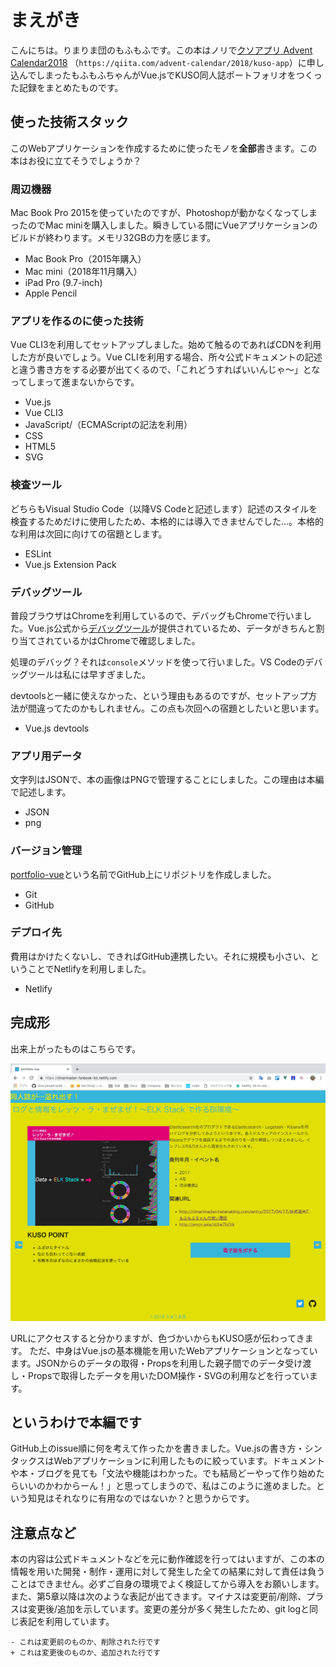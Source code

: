 # まえがき

こんにちは。りまりま団のもふもふです。この本はノリで[クソアプリ Advent Calendar2018](https://qiita.com/advent-calendar/2018/kuso-app) （``https://qiita.com/advent-calendar/2018/kuso-app``）に申し込んでしまったもふもふちゃんがVue.jsでKUSO同人誌ポートフォリオをつくった記録をまとめたものです。

## 使った技術スタック

このWebアプリケーションを作成するために使ったモノを**全部**書きます。この本はお役に立てそうでしょうか？

### 周辺機器

Mac Book Pro 2015を使っていたのですが、Photoshopが動かなくなってしまったのでMac miniを購入しました。瞬きしている間にVueアプリケーションのビルドが終わります。メモリ32GBの力を感じます。

- Mac Book Pro（2015年購入）
- Mac mini（2018年11月購入）
- iPad Pro (9.7-inch)
- Apple Pencil

### アプリを作るのに使った技術

Vue CLI3を利用してセットアップしました。始めて触るのであればCDNを利用した方が良いでしょう。Vue CLIを利用する場合、所々公式ドキュメントの記述と違う書き方をする必要が出てくるので、「これどうすればいいんじゃ〜」となってしまって進まないからです。

- Vue.js
- Vue CLI3
- JavaScript/（ECMAScriptの記法を利用）
- CSS
- HTML5
- SVG

### 検査ツール

どちらもVisual Studio Code（以降VS Codeと記述します）記述のスタイルを検査するためだけに使用したため、本格的には導入できませんでした…。本格的な利用は次回に向けての宿題とします。

- ESLint
- Vue.js Extension Pack

### デバッグツール

普段ブラウザはChromeを利用しているので、デバッグもChromeで行いました。Vue.js公式から[デバッグツール]( https://chrome.google.com/webstore/detail/vuejs-devtools/nhdogjmejiglipccpnnnanhbledajbpd?hl=ja )が提供されているため、データがきちんと割り当てされているかはChromeで確認しました。

処理のデバッグ？それは``console``メソッドを使って行いました。VS Codeのデバッグツールは私には早すぎました。

devtoolsと一緒に使えなかった、という理由もあるのですが、セットアップ方法が間違ってたのかもしれません。この点も次回への宿題としたいと思います。

- Vue.js devtools

### アプリ用データ

文字列はJSONで、本の画像はPNGで管理することにしました。この理由は本編で記述します。

- JSON
- png

### バージョン管理

[portfolio-vue](https://github.com/MofuMofu2/portfolio-vue)という名前でGitHub上にリポジトリを作成しました。

- Git
- GitHub

### デプロイ先

費用はかけたくないし、できればGitHub連携したい。それに規模も小さい、ということでNetlifyを利用しました。

- Netlify

## 完成形

出来上がったものはこちらです。

![完成画面](../images/finish.png)

URLにアクセスすると分かりますが、色づかいからもKUSO感が伝わってきます。
ただ、中身はVue.jsの基本機能を用いたWebアプリケーションとなっています。JSONからのデータの取得・Propsを利用した親子間でのデータ受け渡し・Propsで取得したデータを用いたDOM操作・SVGの利用などを行っています。

## というわけで本編です

GitHub上のissue順に何を考えて作ったかを書きました。Vue.jsの書き方・シンタックスはWebアプリケーションに利用したものに絞っています。ドキュメントや本・ブログを見ても「文法や機能はわかった。でも結局どーやって作り始めたらいいのかわからーん！」と思ってしまうので、私はこのように進めました。という知見はそれなりに有用なのではないか？と思うからです。

## 注意点など

本の内容は公式ドキュメントなどを元に動作確認を行ってはいますが、この本の情報を用いた開発・制作・運用に対して発生した全ての結果に対して責任は負うことはできません。必ずご自身の環境でよく検証してから導入をお願いします。
また、第5章以降は次のような表記が出てきます。マイナスは変更前/削除、プラスは変更後/追加を示しています。変更の差分が多く発生したため、git logと同じ表記を利用しています。

```text
- これは変更前のものか、削除された行です
+ これは変更後のものか、追加された行です
```